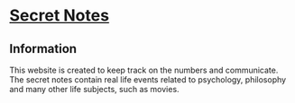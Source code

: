# [Secret Notes](https://taotetik.github.io)

## Information

This website is created to keep track on the numbers and communicate. The secret notes contain real life events related to psychology, philosophy and many other life subjects, such as movies.

